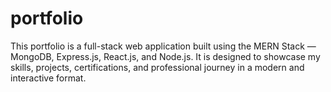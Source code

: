 # portfolio
This portfolio is a full-stack web application built using the MERN Stack — MongoDB, Express.js, React.js, and Node.js. It is designed to showcase my skills, projects, certifications, and professional journey in a modern and interactive format.
